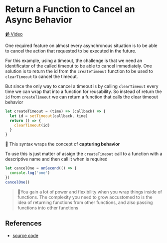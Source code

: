 # Return a Function to Cancel an Async Behavior

[📹 Video](https://egghead.io/lessons/egghead-return-a-function-to-cancel-an-async-behavior)

One required feature on almost every asynchronous situation is to be able to cancel the action that requested to be executed in the future.

For this example, using a timeout, the challenge is that we need an identificator of the called timeout to be able to cancel immediately. One solution is to return the id from the `createTimeout` function to be used to `clearTimeout` to cancel the timeout.

But since the only way to cancel a timeout is by calling `clearTimeout` every time we can wrap that into a function for reusability. So instead of return the `id` from `createTimeout` we can return a function that calls the clear timeout behavior

```javascript
let createTimeout = (time) => (callback) => {
  let id = setTimeout(callback, time)
  return () => {
    clearTimeout(id)
  }
}
```

🔑 This syntax wraps the concept of **capturing behavior**

To use this is just matter of assign the `createTimeout` call to a function with a descriptive name and then call it when is required

```javascript
let cancelOne = onSecond(() => {
  console.log('one')
})
cancelOne()
```

> 🚨You gain a lot of power and flexibility when you wrap things inside of functions. The complexity you need to grow accustomed to is the idea of returning functions from other functions, and also passing functions into other functions

## References

- [source code](https://github.com/johnlindquist/crafting-functions/blob/returning-functions/src/index.js)
